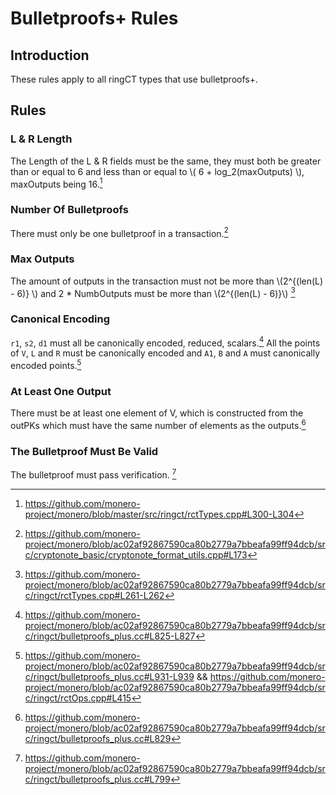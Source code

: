 # Bulletproofs+ Rules

## Introduction

These rules apply to all ringCT types that use bulletproofs+.

## Rules

### L & R Length

The Length of the L & R fields must be the same, they must both be greater than or equal to 6 and less than or equal to \\( 6 + log_2(maxOutputs) \\),
maxOutputs being 16.[^L-R-Size]

### Number Of Bulletproofs

There must only be one bulletproof in a transaction.[^one-bulletproof+]

### Max Outputs

The amount of outputs in the transaction must not be more than \\(2^{(len(L) - 6)} \\) and 2 * NumbOutputs must be more than \\(2^{(len(L) - 6)}\\) [^max-outputs]

### Canonical Encoding

`r1`, `s2`, `d1` must all be canonically encoded, reduced, scalars.[^scalars-reduced] All the points of `V`, `L` and `R` must be canonically encoded and `A1`, `B` and
`A` must canonically encoded points.[^canonical-points]

### At Least One Output

There must be at least one element of V, which is constructed from the outPKs which must have the same number of elements as the outputs.[^one-out]

### The Bulletproof Must Be Valid

The bulletproof must pass verification. [^bulletproof+-valid]

[^L-R-Size]: <https://github.com/monero-project/monero/blob/master/src/ringct/rctTypes.cpp#L300-L304>

[^one-bulletproof+]: <https://github.com/monero-project/monero/blob/ac02af92867590ca80b2779a7bbeafa99ff94dcb/src/cryptonote_basic/cryptonote_format_utils.cpp#L173>

[^max-outputs]: <https://github.com/monero-project/monero/blob/ac02af92867590ca80b2779a7bbeafa99ff94dcb/src/ringct/rctTypes.cpp#L261-L262>

[^scalars-reduced]: <https://github.com/monero-project/monero/blob/ac02af92867590ca80b2779a7bbeafa99ff94dcb/src/ringct/bulletproofs_plus.cc#L825-L827>

[^canonical-points]: <https://github.com/monero-project/monero/blob/ac02af92867590ca80b2779a7bbeafa99ff94dcb/src/ringct/bulletproofs_plus.cc#L931-L939> && <https://github.com/monero-project/monero/blob/ac02af92867590ca80b2779a7bbeafa99ff94dcb/src/ringct/rctOps.cpp#L415>

[^one-out]: <https://github.com/monero-project/monero/blob/ac02af92867590ca80b2779a7bbeafa99ff94dcb/src/ringct/bulletproofs_plus.cc#L829>

[^bulletproof+-valid]: <https://github.com/monero-project/monero/blob/ac02af92867590ca80b2779a7bbeafa99ff94dcb/src/ringct/bulletproofs_plus.cc#L799>
